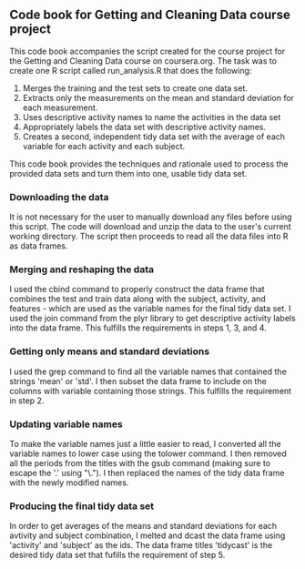 ## Code book for Getting and Cleaning Data course project

This code book accompanies the script created for the course project for the Getting and Cleaning Data course on coursera.org. The task was to create one R script called run_analysis.R that does the following:

1. Merges the training and the test sets to create one data set.
2. Extracts only the measurements on the mean and standard deviation for each measurement. 
3. Uses descriptive activity names to name the activities in the data set
4. Appropriately labels the data set with descriptive activity names. 
5. Creates a second, independent tidy data set with the average of each variable for each activity and each subject.

This code book provides the techniques and rationale used to process the provided data sets and turn them into one, usable tidy data set.

### Downloading the data

It is not necessary for the user to manually download any files before using this script.  The code will download and unzip the data to the user's current working directory.  The script then proceeds to read all the data files into R as data frames.

### Merging and reshaping the data

I used the cbind command to properly construct the data frame that combines the test and train data along with the subject, activity, and features - which are used as the variable names for the final tidy data set.  I used the join command from the plyr library to get descriptive activity labels into the data frame.  This fulfills the requirements in steps 1, 3, and 4.

### Getting only means and standard deviations

I used the grep command to find all the variable names that contained the strings 'mean' or 'std'.  I then subset the data frame to include on the columns with variable containing those strings.  This fulfills the requirement in step 2.

### Updating variable names

To make the variable names just a little easier to read, I converted all the variable names to lower case using the tolower command.  I then removed all the periods from the titles with the gsub command (making sure to escape the '.' using "\\.").  I then replaced the names of the tidy data frame with the newly modified names.

### Producing the final tidy data set

In order to get averages of the means and standard deviations for each avtivity and subject combination, I melted and dcast the data frame using 'activity' and 'subject' as the ids.  The data frame titles 'tidycast' is the desired tidy data set that fufills the requirement of step 5.
